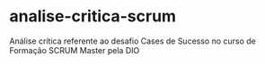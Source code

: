 # analise-critica-scrum
Análise crítica referente ao desafio Cases de Sucesso no curso de Formação SCRUM Master pela DIO
